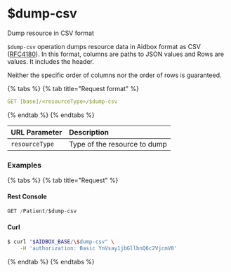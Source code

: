 # $dump-csv

Dump resource in CSV format

`$dump-csv` operation dumps resource data in Aidbox format as CSV \([RFC4180](https://datatracker.ietf.org/doc/html/rfc4180)\). In this format, columns are paths to JSON values and Rows are values. It includes the header.

Neither the specific order of columns nor the order of rows is guaranteed.

{% tabs %}
{% tab title="Request format" %}
```yaml
GET [base]/<resourceType>/$dump-csv
```
{% endtab %}
{% endtabs %}

| URL Parameter | Description |
| :--- | :--- |
| `resourceType` | Type of the resource to dump |

### Examples

{% tabs %}
{% tab title="Request" %}
#### Rest Console

```typescript
GET /Patient/$dump-csv
```

#### Curl

```bash
$ curl "$AIDBOX_BASE/\$dump-csv" \
    -H 'authorization: Basic YnVsay1jbGllbnQ6c2VjcmV0'
```
{% endtab %}
{% endtabs %}

